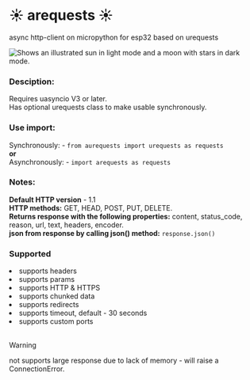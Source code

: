 # :sunny: arequests :sunny:
async http-client on micropython for esp32 based on urequests

<picture>
  <source media="(prefers-color-scheme: dark)" srcset="https://user-images.githubusercontent.com/25423296/163456776-7f95b81a-f1ed-45f7-b7ab-8fa810d529fa.png">
  <source media="(prefers-color-scheme: light)" srcset="https://user-images.githubusercontent.com/25423296/163456779-a8556205-d0a5-45e2-ac17-42d089e3c3f8.png">
  <img alt="Shows an illustrated sun in light mode and a moon with stars in dark mode." src="https://user-images.githubusercontent.com/25423296/163456779-a8556205-d0a5-45e2-ac17-42d089e3c3f8.png">
</picture>

### Desciption:
Requires uasyncio V3 or later.
<br>Has optional urequests class to make usable synchronously.


### Use import:
Synchronously: - `from aurequests import urequests as requests`
<br>**or**
<br>Asynchronously: - `import arequests as requests`

### Notes:
**Default HTTP version** - 1.1
<br>**HTTP methods:** GET, HEAD, POST, PUT, DELETE.
<br>**Returns response with the following properties:** content, status_code, reason, url, text, headers, encoder.
<br>**json from response by calling json() method:** ```response.json()```

### Supported
<li>supports headers</li>
<li>supports params</li>
<li>supports HTTP & HTTPS</li>
<li>supports сhunked data</li>
<li>supports redirects</li>
<li>supports timeout, default - 30 seconds</li>
<li>supports custom ports</li><br>

> [!WARNING]
> not supports large  response due to lack of memory - will raise a ConnectionError.
